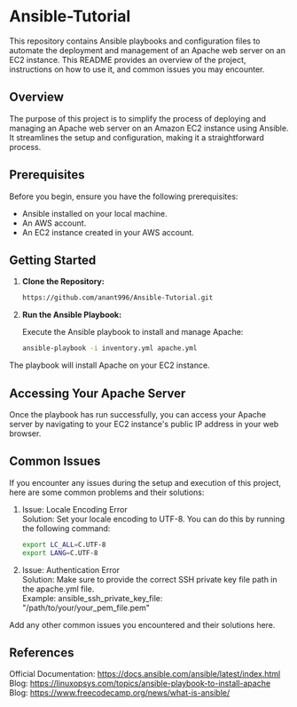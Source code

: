 # Ansible-Tutorial

This repository contains Ansible playbooks and configuration files to automate the deployment and management of an Apache web server on an EC2 instance. This README provides an overview of the project, instructions on how to use it, and common issues you may encounter.

## Overview

The purpose of this project is to simplify the process of deploying and managing an Apache web server on an Amazon EC2 instance using Ansible. It streamlines the setup and configuration, making it a straightforward process.

## Prerequisites

Before you begin, ensure you have the following prerequisites:

- Ansible installed on your local machine.
- An AWS account.
- An EC2 instance created in your AWS account.

## Getting Started

1. **Clone the Repository:**

   ```bash
   https://github.com/anant996/Ansible-Tutorial.git

2. **Run the Ansible Playbook:**

   Execute the Ansible playbook to install and manage Apache:

   ```bash
   ansible-playbook -i inventory.yml apache.yml
The playbook will install Apache on your EC2 instance.

## Accessing Your Apache Server
Once the playbook has run successfully, you can access your Apache server by navigating to your EC2 instance's public IP address in your web browser.

## Common Issues
   If you encounter any issues during the setup and execution of this project, here are some common problems and their solutions:

   1. Issue: Locale Encoding Error<br>
      Solution: Set your locale encoding to UTF-8. You can do this by running the following command:<br>
      ```bash
      export LC_ALL=C.UTF-8
      export LANG=C.UTF-8
      
   2. Issue: Authentication Error<br>
      Solution: Make sure to provide the correct SSH private key file path in the apache.yml file.<br>
      Example: ansible_ssh_private_key_file: "/path/to/your/your_pem_file.pem"<br>

Add any other common issues you encountered and their solutions here. 


## References
   Official Documentation: https://docs.ansible.com/ansible/latest/index.html<br>
   Blog: https://linuxopsys.com/topics/ansible-playbook-to-install-apache<br>
   Blog: https://www.freecodecamp.org/news/what-is-ansible/


